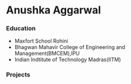 # Anushka Aggarwal

### Education 
- Maxfort School Rohini
- Bhagwan Mahavir College of Engineering and Management(BMCEM),IPU
- Indian Indtitute of Technology Madras(IITM)
### Projects

